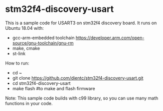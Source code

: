 # stm32f4-discovery-usart

This is a sample code for USART3 on stm32f4 discovery board. It runs on Ubuntu 18.04 with:
+ gcc-arm-embedded toolchain https://developer.arm.com/open-source/gnu-toolchain/gnu-rm
+ make, cmake
+ st-link

How to run:

- cd ~
- git clone https://github.com/dientc/stm32f4-discovery-usart.git
- cd stm32f4-discovery-usart
- make flash #to make and flash firmware

Note: This sample code builds with c99 library, so you can use many math functions in your code.

